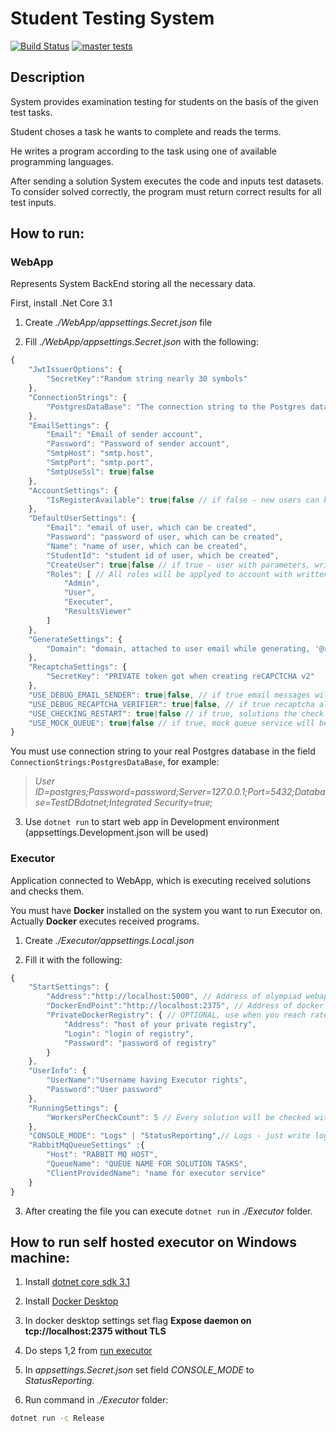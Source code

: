 # Student Testing System
[![Build Status](https://dev.azure.com/rtuitlab/RTU%20IT%20Lab/_apis/build/status/Olympiad/Olympiad-Back?branchName=master)](https://dev.azure.com/rtuitlab/RTU%20IT%20Lab/_build/latest?definitionId=125&branchName=master)
[![master tests](https://img.shields.io/azure-devops/tests/RTUITLab/RTU%20IT%20Lab/125/master?label=tests&style=plastic)](https://dev.azure.com/rtuitlab/RTU%20IT%20Lab/_build/latest?definitionId=125&branchName=master)
## Description
System provides examination testing for students on the basis of the given test tasks.

Student choses a task he wants to complete and reads the terms.

He writes a program according to the task using one of available programming languages.

After sending a solution System executes the code and inputs test datasets. To consider solved correctly, the program must return correct results for all test inputs.

## How to run:

### WebApp 
Represents System BackEnd storing all the necessary data.

First, install .Net Core 3.1


1. Create _./WebApp/appsettings.Secret.json_ file

2. Fill _./WebApp/appsettings.Secret.json_ with the following: 

```js
{
    "JwtIssuerOptions": {
        "SecretKey":"Random string nearly 30 symbols"
    },
    "ConnectionStrings": {
        "PostgresDataBase": "The connection string to the Postgres database"
    },
    "EmailSettings": {
        "Email": "Email of sender account",
        "Password": "Password of sender account",
        "SmtpHost": "smtp.host",
        "SmtpPort": "smtp.port",
        "SmtpUseSsl": true|false
	},
    "AccountSettings": {
        "IsRegisterAvailable": true|false // if false - new users can be added only via admin panel
	},
    "DefaultUserSettings": {
        "Email": "email of user, which can be created",
        "Password": "password of user, which can be created",
        "Name": "name of user, which can be created",
        "StudentId": "student id of user, which be created",
        "CreateUser": true|false // if true - user with parameters, written above will be created,
        "Roles": [ // All roles will be applyed to account with written email, ignoring CreateUser field
            "Admin",
            "User",
            "Executer",
            "ResultsViewer"
		]
	},
    "GenerateSettings": {
        "Domain": "domain, attached to user email while generating, '@rtuitlab.dev' for example"
	},
    "RecaptchaSettings": {
        "SecretKey": "PRIVATE token got when creating reCAPCTCHA v2"
	},
    "USE_DEBUG_EMAIL_SENDER": true|false, // if true email messages will be printed to console
    "USE_DEBUG_RECAPTCHA_VERIFIER": true|false, // if true recaptcha always will be valid
    "USE_CHECKING_RESTART": true|false // if true, solutions the check of which has started more than 2 minutes ago would be placed in the queue again
    "USE_MOCK_QUEUE": true|false // if true, mock queue service will be used. If false - rabbitmq queue
}
```

You must use connection string to your real Postgres database in the field  ```ConnectionStrings:PostgresDataBase```, for example:
> _User ID=postgres;Password=password;Server=127.0.0.1;Port=5432;Database=TestDBdotnet;Integrated Security=true;_ 


3. Use ```dotnet run``` to start web app in Development environment (appsettings.Development.json will be used)
### Executor

Application connected to WebApp, which is executing received solutions and checks them.

You must have **Docker** installed on the system you want to run Executor on. Actually **Docker** executes received programs.


1. Create _./Executor/appsettings.Local.json_

2. Fill it with the following:

```js
{
    "StartSettings": {
        "Address":"http://localhost:5000", // Address of olympiad webapp
        "DockerEndPoint":"http://localhost:2375", // Address of docker endpoint
        "PrivateDockerRegistry": { // OPTIONAL, use when you reach rate limit od dockerhub pulls (100 per 6 hours)
            "Address": "host of your private registry",
            "Login": "login of registry",
            "Password": "password of registry"
        }
    },
    "UserInfo": {
        "UserName":"Username having Executor rights",
        "Password":"User password"
    },
    "RunningSettings": {
        "WorkersPerCheckCount": 5 // Every solution will be checked with that count of parallel workers (valid values - [1..100]), select value according to your machine configuration (for surface book 2 - optimal is 5-10). Too large value can break your docker.
    },
    "CONSOLE_MODE": "Logs" | "StatusReporting",// Logs - just write logs, StatusReporting - updatable status and 10 last logs with possible artifacts =
    "RabbitMqQueueSettings" :{
        "Host": "RABBIT MQ HOST",
        "QueueName": "QUEUE NAME FOR SOLUTION TASKS",
        "ClientProvidedName": "name for executor service"
    }
}
```

3. After creating the file you can execute ```dotnet run``` in _./Executor_ folder.

## How to run self hosted executor on Windows machine:

1. Install [dotnet core sdk 3.1](https://dotnet.microsoft.com/download)

2. Install [Docker Desktop](https://www.docker.com/products/docker-desktop)

3. In docker desktop settings set flag __Expose daemon on tcp://localhost:2375 without TLS__

4. Do steps 1,2 from [run executor](#Executor)

5. In _appsettings.Secret.json_ set field _CONSOLE\_MODE_ to _StatusReporting_.

6. Run command in _./Executor_ folder:
```bash
dotnet run -c Release
```